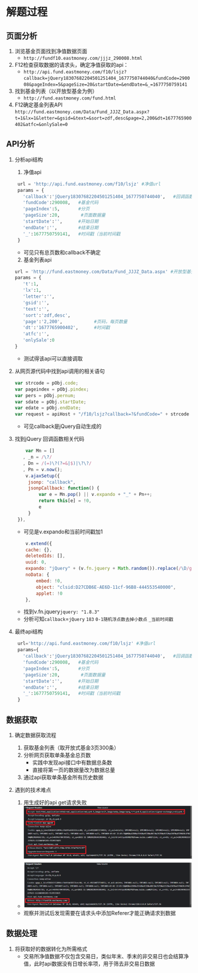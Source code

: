 解题过程
===
## 页面分析
1. 浏览基金页面找到净值数据页面
   - `http://fundf10.eastmoney.com/jjjz_290008.html`
2. F12检查获取数据的请求头，确定净值获取的api：
   - `http://api.fund.eastmoney.com/f10/lsjz?callback=jQuery18307682204501251404_1677750744040&fundCode=290008&pageIndex=5&pageSize=20&startDate=&endDate=&_=1677750759141`
3. 找到基金列表（以开放型基金为例）
   - `http://fund.eastmoney.com/fund.html`
4. F12确定基金列表API
   `http://fund.eastmoney.com/Data/Fund_JJJZ_Data.aspx?t=1&lx=1&letter=&gsid=&text=&sort=zdf,desc&page=2,200&dt=1677765900402&atfc=&onlySale=0`

## API分析
1. 分析api结构
   1. 净值api
   ```python
    url = 'http://api.fund.eastmoney.com/f10/lsjz' #净值url
    params = {
      'callback':'jQuery18307682204501251404_1677750744040',   #回调函数
      'fundCode':290008,   #基金代码
      'pageIndex':5,       #分页
      'pageSize':20,        #页面数据量
      'startDate':'',      #开始日期
      'endDate':'',        #结束日期
      '_':1677750759141,   #时间戳（当前时间戳
    }
   ```
   - 可见只有总页数和callback不确定
   2. 基金列表api
   ```python
   url = 'http://fund.eastmoney.com/Data/Fund_JJJZ_Data.aspx' #开放型基金列表url
   params = {
      't':1,
      'lx':1,
      'letter':'',
      'gsid':'',
      'text':'',
      'sort':'zdf,desc',
      'page':'2,200',            #页码，每页数量
      'dt':'1677765900402',      #时间戳
      'atfc':'',
      'onlySale':0
   }
   ```
   - 测试得该api可以直接调取
2. 从网页源代码中找到api调用的相关语句
   ```javascript
   var strcode = pObj.code;
   var pageindex = pObj.pindex;
   var pers = pObj.pernum;
   var sdate = pObj.startDate;
   var edate = pObj.endDate;
   var request = apiHost + "/f10/lsjz?callback=?&fundCode=" + strcode + "&pageIndex=" + pageindex + "&pageSize=" + pers + "&startDate=" + sdate + "&endDate=" + edate;
   ```
   - 可见callback是jQuery自动生成的
3. 找到jQuery 回调函数相关代码
   ```javascript
       var Mn = []
      , _n = /\?/
      , Dn = /(=)\?(?=&|$)|\?\?/
      , Pn = v.now();
       v.ajaxSetup({
        jsonp: "callback",
        jsonpCallback: function() {
            var e = Mn.pop() || v.expando + "_" + Pn++;
            return this[e] = !0,
            e
        }
    }),
    ```
    - 可见是v.expando和当前时间戳加1
    ```javascript
        v.extend({
        cache: {},
        deletedIds: [],
        uuid: 0,
        expando: "jQuery" + (v.fn.jquery + Math.random()).replace(/\D/g, ""),
        noData: {
            embed: !0,
            object: "clsid:D27CDB6E-AE6D-11cf-96B8-444553540000",
            applet: !0
        },
   ```
   - 找到v.fn.jquery`jquery: "1.8.3"`
   - 分析可知`callback`=`jQuery`  `183` `0-1随机浮点数去掉小数点` `_当前时间戳`
  
4. 最终api结构
   ```python
    url='http://api.fund.eastmoney.com/f10/lsjz' #净值url
    params={
      'callback':'jQuery18307682204501251404_1677750744040',   #回调函数
      'fundCode':290008,   #基金代码
      'pageIndex':5,       #分页
      'pageSize':20,        #页面数据量
      'startDate':'',      #开始日期
      'endDate':'',        #结束日期
      '_':1677750759141,   #时间戳（当前时间戳
    }
   ```
## 数据获取
1. 确定数据获取流程
   1. 获取基金列表（取开放式基金3页300条）
   2. 分析网页获取单条基金总页数
      - 实践中发现api接口中有数据总条数
      - 直接将第一页的数据量改为数据总量
   3. 通过api获取单条基金所有历史数据

2. 遇到的技术难点
   1. 用生成好的api get请求失败
   - ![请求头对比](./img/请求头对比.png)
   - 观察并测试后发现需要在请求头中添加Referer才能正确请求到数据

## 数据处理
1. 将获取好的数据转化为所需格式
   - 交易所净值数据不仅包含交易日，类似年末、季末的非交易日也会结算净值，此时api数据没有日增长率项，用于筛去非交易日数据